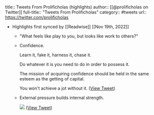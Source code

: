 title:: Tweets From Prolificholas (highlights)
author:: [[@prolificholas on Twitter]]
full-title:: "Tweets From Prolificholas"
category:: #tweets
url:: https://twitter.com/prolificholas

- Highlights first synced by [[Readwise]] [[Nov 19th, 2022]]
	- "What feels like play to you, but looks like work to others?"
	- Confidence. 
	  
	  Learn it, fake it, harness it, chase it. 
	  
	  Do whatever it is you need to do in order to possess it. 
	  
	  The mission of acquiring confidence should be held in the same esteem as the getting of capital. 
	  
	  You won't achieve a jot without it. ([View Tweet](https://twitter.com/prolificholas/status/1402778651893153797))
	- External pressure builds internal strength. 
	  
	  ![](https://pbs.twimg.com/media/E4KljahXEAIduC3.jpg) ([View Tweet](https://twitter.com/prolificholas/status/1405868196603760643))